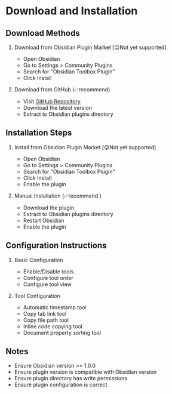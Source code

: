# Download and Installation

## Download Methods

1. Download from Obsidian Plugin Market [😜Not yet supported]
   - Open Obsidian
   - Go to Settings > Community Plugins
   - Search for "Obsidian Toolbox Plugin"
   - Click Install

2. Download from GitHub (✅recommend)
   - Visit [GitHub Repository](https://github.com/TracingOrigins/obsidian-toolbox-plugin)
   - Download the latest version
   - Extract to Obsidian plugins directory

## Installation Steps

1. Install from Obsidian Plugin Market [😜Not yet supported]
   - Open Obsidian
   - Go to Settings > Community Plugins
   - Search for "Obsidian Toolbox Plugin"
   - Click Install
   - Enable the plugin

2. Manual Installation (✅recommend )
   - Download the plugin
   - Extract to Obsidian plugins directory
   - Restart Obsidian
   - Enable the plugin

## Configuration Instructions

1. Basic Configuration
   - Enable/Disable tools
   - Configure tool order
   - Configure tool view

2. Tool Configuration
   - Automatic timestamp tool
   - Copy tab link tool
   - Copy file path tool
   - Inline code copying tool
   - Document property sorting tool

## Notes

- Ensure Obsidian version >= 1.0.0
- Ensure plugin version is compatible with Obsidian version
- Ensure plugin directory has write permissions
- Ensure plugin configuration is correct 
